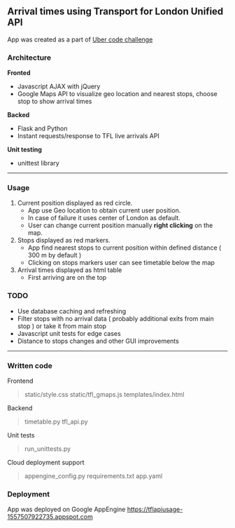 Arrival times using Transport for London Unified API
--------------------------------------------------------
App was created as a part of [Uber code challenge](https://github.com/uber-archive/coding-challenge-tools/blob/master/coding_challenge.md)
### Architecture
**Fronted** 
 -  Javascript AJAX with jQuery
 - Google Maps API to visualize geo location and nearest stops, choose stop to show arrival times

**Backed** 
 -  Flask and Python
 - Instant requests/response to TFL live arrivals API
 
**Unit testing**
-  unittest library
 ------------------------------------------------------------------------------------
  ### Usage
 1. Current position displayed as red circle. 
	 - App use Geo location to obtain current user position. 
	 - In case of failure it uses center of London as default. 
	 - User can change current position manually **right clicking** on the map.
 2. Stops displayed as red markers.
	 - App find nearest stops to current position within defined distance ( 300 m by default ) 
	 - Clicking on stops markers user can see timetable below the map 
 3. Arrival times displayed as html table
	 - First arriving are on the top

### TODO
- Use database caching and refreshing
- Filter stops with no arrival data ( probably additional exits from main stop ) or take it from main stop
- Javascript unit tests for edge cases
- Distance to stops changes and other GUI improvements

--------------------------------------------------------------
### Written code 
Frontend
> static/style.css
> static/tfl_gmaps.js
> templates/index.html 

Backend
> timetable.py
> tfl_api.py

Unit tests
> run_unittests.py

Cloud deployment support
> appengine_config.py
> requirements.txt
> app.yaml

### Deployment
App was deployed on Google AppEngine 
https://tflapiusage-1557507922735.appspot.com
